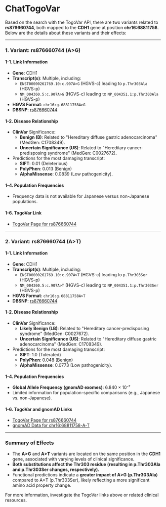 # ChatTogoVar

Based on the search with the TogoVar API, there are two variants related to **rs876660744**, both mapped to the **CDH1** gene at position **chr16:68811758**. Below are the details about these variants and their effects:

---

### 1. Variant: **rs876660744** (A>G)
#### **1-1. Link Information**
- **Gene**: CDH1
- **Transcript(s)**: Multiple, including:
  - `ENST00000261769.10:c.907A>G` (HGVS-c) leading to `p.Thr303Ala` (HGVS-p)
  - `NM_004360.5:c.907A>G` (HGVS-c) leading to `NP_004351.1:p.Thr303Ala` (HGVS-p)
- **HGVS Format**: `chr16:g.68811758A>G`
- **DBSNP**: [rs876660744](https://identifiers.org/dbsnp/rs876660744)

#### **1-2. Disease Relationship**
- **ClinVar** Significance:
  - **Benign (B)**: Related to "Hereditary diffuse gastric adenocarcinoma" (MedGen: C1708349).
  - **Uncertain Significance (US)**: Related to "Hereditary cancer-predisposing syndrome" (MedGen: C0027672).
- Predictions for the most damaging transcript:
  - **SIFT**: 0.01 (Deleterious)
  - **PolyPhen**: 0.013 (Benign)
  - **AlphaMissense**: 0.0839 (Low pathogenicity).

#### **1-4. Population Frequencies**
- Frequency data is not available for Japanese versus non-Japanese populations.

#### **1-6. TogoVar Link**
- [TogoVar Page for rs876660744](https://togovar.biosciencedbc.jp/variant/chr16:g.68811758A%3EG)

---

### 2. Variant: **rs876660744** (A>T)
#### **1-1. Link Information**
- **Gene**: CDH1
- **Transcript(s)**: Multiple, including:
  - `ENST00000261769.10:c.907A>T` (HGVS-c) leading to `p.Thr303Ser` (HGVS-p)
  - `NM_004360.5:c.907A>T` (HGVS-c) leading to `NP_004351.1:p.Thr303Ser` (HGVS-p)
- **HGVS Format**: `chr16:g.68811758A>T`
- **DBSNP**: [rs876660744](https://identifiers.org/dbsnp/rs876660744)

#### **1-2. Disease Relationship**
- **ClinVar** Significance:
  - **Likely Benign (LB)**: Related to "Hereditary cancer-predisposing syndrome" (MedGen: C0027672).
  - **Uncertain Significance (US)**: Related to "Hereditary diffuse gastric adenocarcinoma" (MedGen: C1708349).
- Predictions for the most damaging transcript:
  - **SIFT**: 1.0 (Tolerated)
  - **PolyPhen**: 0.048 (Benign)
  - **AlphaMissense**: 0.0773 (Low pathogenicity).

#### **1-4. Population Frequencies**
- **Global Allele Frequency (gnomAD exomes)**: 6.840 × 10⁻⁷
- Limited information for population-specific comparisons (e.g., Japanese vs. non-Japanese).

#### **1-6. TogoVar and gnomAD Links**
- [TogoVar Page for rs876660744](https://togovar.biosciencedbc.jp/variant/chr16:g.68811758A%3ET)
- [gnomAD Data for chr16:68811758-A-T](https://gnomad.broadinstitute.org/variant/16-68811758-A-T?dataset=gnomad_r4)

---

### Summary of Effects
- The **A>G** and **A>T** variants are located on the same position in the **CDH1** gene, associated with varying levels of clinical significance.
- **Both substitutions affect the Thr303 residue (resulting in p.Thr303Ala and p.Thr303Ser changes, respectively).**
- Functional predictions indicate a **greater impact of A>G (p.Thr303Ala)** compared to A>T (p.Thr303Ser), likely reflecting a more significant amino acid property change.

For more information, investigate the TogoVar links above or related clinical resources.